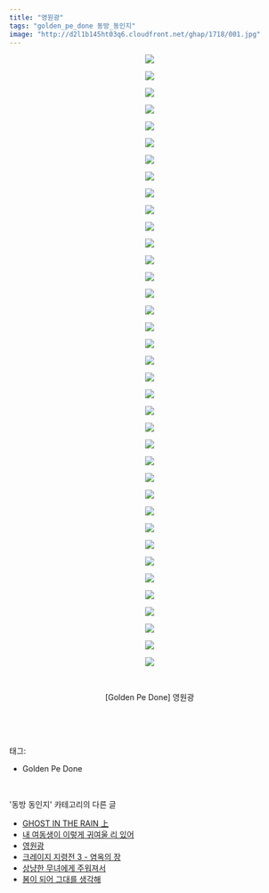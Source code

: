 ```yaml
---
title: "영원광"
tags: "golden_pe_done 동방_동인지"
image: "http://d2l1b145ht03q6.cloudfront.net/ghap/1718/001.jpg"
---
```

<div class="article">
<p style="text-align: center; clear: none; float: none;"><img src="{{ site.imgserver1 }}/ghap/1718/001.jpg"/></p>
<p style="text-align: center; clear: none; float: none;"><img src="{{ site.imgserver1 }}/ghap/1718/002.jpg"/></p>
<p style="text-align: center; clear: none; float: none;"><img src="{{ site.imgserver1 }}/ghap/1718/003.jpg"/></p>
<p style="text-align: center; clear: none; float: none;"><img src="{{ site.imgserver1 }}/ghap/1718/004.jpg"/></p>
<p style="text-align: center; clear: none; float: none;"><img src="{{ site.imgserver1 }}/ghap/1718/005.jpg"/></p>
<p style="text-align: center; clear: none; float: none;"><img src="{{ site.imgserver1 }}/ghap/1718/006.jpg"/></p>
<p style="text-align: center; clear: none; float: none;"><img src="{{ site.imgserver1 }}/ghap/1718/007.jpg"/></p>
<p style="text-align: center; clear: none; float: none;"><img src="{{ site.imgserver1 }}/ghap/1718/008.jpg"/></p>
<p style="text-align: center; clear: none; float: none;"><img src="{{ site.imgserver1 }}/ghap/1718/009.jpg"/></p>
<p style="text-align: center; clear: none; float: none;"><img src="{{ site.imgserver1 }}/ghap/1718/010.jpg"/></p>
<p style="text-align: center; clear: none; float: none;"><img src="{{ site.imgserver1 }}/ghap/1718/011.jpg"/></p>
<p style="text-align: center; clear: none; float: none;"><img src="{{ site.imgserver1 }}/ghap/1718/012.jpg"/></p>
<p style="text-align: center; clear: none; float: none;"><img src="{{ site.imgserver1 }}/ghap/1718/013.jpg"/></p>
<p style="text-align: center; clear: none; float: none;"><img src="{{ site.imgserver1 }}/ghap/1718/014.jpg"/></p>
<p style="text-align: center; clear: none; float: none;"><img src="{{ site.imgserver1 }}/ghap/1718/015.jpg"/></p>
<p style="text-align: center; clear: none; float: none;"><img src="{{ site.imgserver1 }}/ghap/1718/016.jpg"/></p>
<p style="text-align: center; clear: none; float: none;"><img src="{{ site.imgserver1 }}/ghap/1718/017.jpg"/></p>
<p style="text-align: center; clear: none; float: none;"><img src="{{ site.imgserver1 }}/ghap/1718/018.jpg"/></p>
<p style="text-align: center; clear: none; float: none;"><img src="{{ site.imgserver1 }}/ghap/1718/019.jpg"/></p>
<p style="text-align: center; clear: none; float: none;"><img src="{{ site.imgserver1 }}/ghap/1718/020.jpg"/></p>
<p style="text-align: center; clear: none; float: none;"><img src="{{ site.imgserver1 }}/ghap/1718/021.jpg"/></p>
<p style="text-align: center; clear: none; float: none;"><img src="{{ site.imgserver1 }}/ghap/1718/022.jpg"/></p>
<p style="text-align: center; clear: none; float: none;"><img src="{{ site.imgserver1 }}/ghap/1718/023.jpg"/></p>
<p style="text-align: center; clear: none; float: none;"><img src="{{ site.imgserver1 }}/ghap/1718/024.jpg"/></p>
<p style="text-align: center; clear: none; float: none;"><img src="{{ site.imgserver1 }}/ghap/1718/025.jpg"/></p>
<p style="text-align: center; clear: none; float: none;"><img src="{{ site.imgserver1 }}/ghap/1718/026.jpg"/></p>
<p style="text-align: center; clear: none; float: none;"><img src="{{ site.imgserver1 }}/ghap/1718/027.jpg"/></p>
<p style="text-align: center; clear: none; float: none;"><img src="{{ site.imgserver1 }}/ghap/1718/028.jpg"/></p>
<p style="text-align: center; clear: none; float: none;"><img src="{{ site.imgserver1 }}/ghap/1718/029.jpg"/></p>
<p style="text-align: center; clear: none; float: none;"><img src="{{ site.imgserver1 }}/ghap/1718/030.jpg"/></p>
<p style="text-align: center; clear: none; float: none;"><img src="{{ site.imgserver1 }}/ghap/1718/031.jpg"/></p>
<p style="text-align: center; clear: none; float: none;"><img src="{{ site.imgserver1 }}/ghap/1718/032.jpg"/></p>
<p style="text-align: center; clear: none; float: none;"><img src="{{ site.imgserver1 }}/ghap/1718/033.jpg"/></p>
<p style="text-align: center; clear: none; float: none;"><img src="{{ site.imgserver1 }}/ghap/1718/034.jpg"/></p>
<p style="text-align: center; clear: none; float: none;"><img src="{{ site.imgserver1 }}/ghap/1718/035.jpg"/></p>
<p style="text-align: center; clear: none; float: none;"><img src="{{ site.imgserver1 }}/ghap/1718/036.jpg"/></p>
<p style="text-align: center; clear: none; float: none;"><img src="{{ site.imgserver1 }}/ghap/1718/037.jpg"/></p>
<p style="text-align: center; clear: none; float: none;"><br/></p>
<p style="text-align: center; clear: none; float: none;">[Golden Pe Done] 영원광</p>
<p><br/></p>
</div><br/>
<div class="tagTrail">
<p>태그: </p>
<ul>
<li>Golden Pe Done</li>
</ul>
</div><br/>
<div class="another">
<p>'동방 동인지' 카테고리의 다른 글</p>
<ul>
<li><a href="/ghap_1720">GHOST IN THE RAIN 上</a></li>
<li><a href="/ghap_1719">내 여동생이 이렇게 귀여울 리 있어</a></li>
<li><a href="/ghap_1718">영원광</a></li>
<li><a href="/ghap_1717">크레이지 지령전 3 - 염옥의 장</a></li>
<li><a href="/ghap_1715">상냥한 무녀에게 주워져서</a></li>
<li><a href="/ghap_1713">봄이 되어 그대를 생각해</a></li>
</ul>
</div><br/>
<div class="cb_module cb_fluid">
<div class="cb_wrt cb_profile">
</div><!-- commentList close -->
</div><br/>
